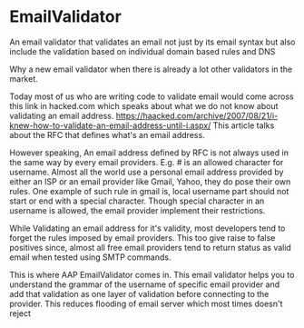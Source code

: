 # EmailValidator
An email validator that validates an email not just by its email syntax but also include the validation based on individual domain  based rules and DNS

Why a new email validator when there is already a lot other validators in the market. 

Today most of us who are writing code to validate email would come across this link in hacked.com which speaks about what we do not know about validating an email address. https://haacked.com/archive/2007/08/21/i-knew-how-to-validate-an-email-address-until-i.aspx/ This article talks about the RFC that defines what's an email address. 

However speaking, An email address defined by RFC is not always used in the same way by every email providers. E.g. # is an allowed character for username. Almost all the world use a personal email address provided by either an ISP or an email provider like Gmail, Yahoo, they do pose their own rules. One example of such rule in gmail is, local username part should not start or end with a special character. Though special character in an username is allowed,  the email provider implement their restrictions. 

While Validating an email address for it's validity, most developers tend to forget the rules imposed by email providers. This too give raise to false positives since, almost all free email providers tend to return status as valid email when tested using SMTP commands. 

This is where AAP EmailValidator comes in. This email validator helps you to understand the grammar of the username of specific email provider and add that validation as one layer of validation before connecting to the provider. This reduces flooding of email server which most times doesn't reject
